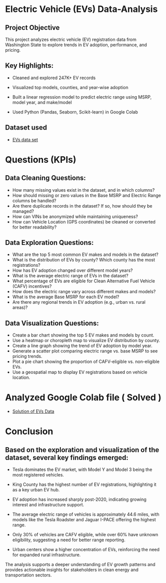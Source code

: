 # Electric Vehicle (EVs) Data-Analysis
## Project Objective
This project analyzes electric vehicle (EV) registration data from Washington State to explore trends in EV adoption, performance, and pricing.

## Key Highlights:

* Cleaned and explored 247K+ EV records

* Visualized top models, counties, and year-wise adoption

* Built a linear regression model to predict electric range using MSRP, model year, and make/model

* Used Python (Pandas, Seaborn, Scikit-learn) in Google Colab

## Dataset used
- <a href="https://drive.google.com/file/d/1-rmtaxZ058aHY-Yn6n09Tq2tbiXsxD8v/view?usp=sharing"> EVs data set</a>

# Questions (KPIs)
## Data Cleaning Questions:
 - How many missing values exist in the dataset, and in which columns?
 - How should missing or zero values in the Base MSRP and Electric Range columns be handled?
 - Are there duplicate records in the dataset? If so, how should they be managed?
 - How can VINs be anonymized while maintaining uniqueness?
 - How can Vehicle Location (GPS coordinates) be cleaned or converted for better readability?
 ## Data Exploration Questions:
 - What are the top 5 most common EV makes and models in the dataset?
 - What is the distribution of EVs by county? Which county has the most registrations?
 - How has EV adoption changed over different model years?
 - What is the average electric range of EVs in the dataset?
 - What percentage of EVs are eligible for Clean Alternative Fuel Vehicle (CAFV) incentives?
 - How does the electric range vary across different makes and models?
 - What is the average Base MSRP for each EV model?
 - Are there any regional trends in EV adoption (e.g., urban vs. rural areas)?
## Data Visualization Questions:
 - Create a bar chart showing the top 5 EV makes and models by count.
 - Use a heatmap or choropleth map to visualize EV distribution by county.
 - Create a line graph showing the trend of EV adoption by model year.
 - Generate a scatter plot comparing electric range vs. base MSRP to see pricing trends.
 - Plot a pie chart showing the proportion of CAFV-eligible vs. non-eligible EVs.
 - Use a geospatial map to display EV registrations based on vehicle location.

  # Analyzed Google Colab file ( Solved )
  - <a href = "https://colab.research.google.com/drive/1zsanAFvEhqXZfqLCTduZyoJdYrcWSmZt?usp=sharing">Solution of EVs Data</a>
  # Conclusion
  ## Based on the exploration and visualization of the dataset, several key findings emerged:

- Tesla dominates the EV market, with Model Y and Model 3 being the most registered vehicles.

- King County has the highest number of EV registrations, highlighting it as a key urban EV hub.

- EV adoption has increased sharply post-2020, indicating growing interest and infrastructure support.

- The average electric range of vehicles is approximately 44.6 miles, with models like the Tesla Roadster and Jaguar I-PACE offering the highest range.

- Only 30% of vehicles are CAFV eligible, while over 60% have unknown eligibility, suggesting a need for better range reporting.

- Urban centers show a higher concentration of EVs, reinforcing the need for expanded rural infrastructure.

The analysis supports a deeper understanding of EV growth patterns and provides actionable insights for stakeholders in clean energy and transportation sectors.
